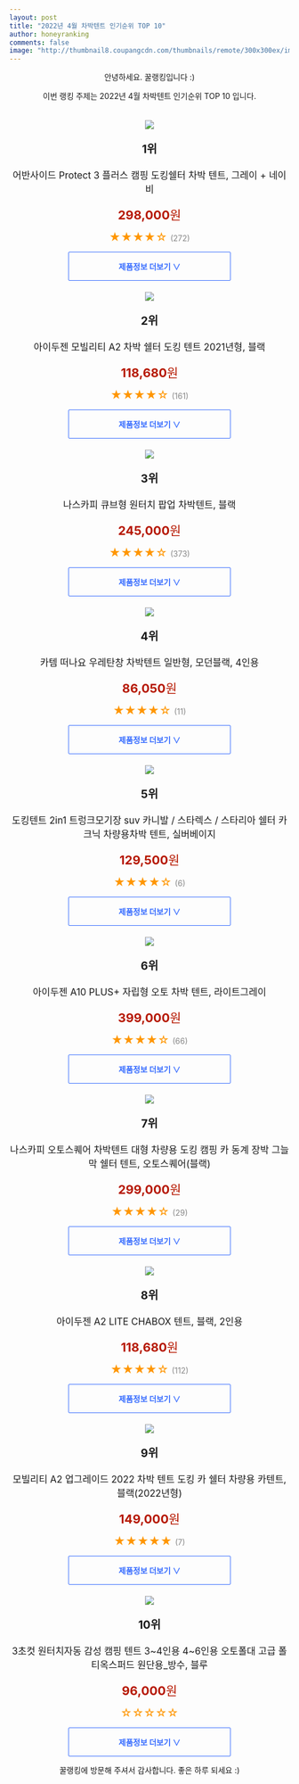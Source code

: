```yaml
--- 
layout: post 
title: "2022년 4월 차박텐트 인기순위 TOP 10" 
author: honeyranking 
comments: false 
image: "http://thumbnail8.coupangcdn.com/thumbnails/remote/300x300ex/image/retail/images/320257254774647-68115460-867d-47ae-a53e-c70c7be963d1.jpg" 
--- 
```

<p style="text-align: center;">안녕하세요. 꿀랭킹입니다 :)</p> <p style="text-align: center;">이번 랭킹 주제는 2022년 4월 차박텐트 인기순위 TOP 10 입니다.</p><center><img src="http://thumbnail8.coupangcdn.com/thumbnails/remote/300x300ex/image/retail/images/320257254774647-68115460-867d-47ae-a53e-c70c7be963d1.jpg" style="margin-top:20px" /></center> <p style="text-align: center; font-size: 20px"><b>1위</b></p> <p style="text-align: center; font-size: 17px">어반사이드 Protect 3 플러스 캠핑 도킹쉘터 차박 텐트, 그레이 + 네이비</p> <p style="text-align: center;"><span style="color: #b61800; font-size: 22px;"><b>298,000</b>원</span></p> <p style="text-align: center;"><span style="color: #ff9600; font-size: 20px;">★★★★☆ </span><span style="color: #878787;">(272)</span></p> <center><a href="https://link.coupang.com/a/lYEMh"> <div style="font-size: 14px; display: inline-block; padding: 15px 90px; color: #346aff; border-radius: 2px; border: 1px solid #346aff; cursor: pointer;"><b>제품정보 더보기 &or;</b></div> </a></center><center><img src="http://thumbnail6.coupangcdn.com/thumbnails/remote/300x300ex/image/retail/images/2021/12/02/16/9/22520cb2-3b45-42c7-9dc4-c2c878cb4601.jpg" style="margin-top:20px" /></center> <p style="text-align: center; font-size: 20px"><b>2위</b></p> <p style="text-align: center; font-size: 17px">아이두젠 모빌리티 A2 차박 쉘터 도킹 텐트 2021년형, 블랙</p> <p style="text-align: center;"><span style="color: #b61800; font-size: 22px;"><b>118,680</b>원</span></p> <p style="text-align: center;"><span style="color: #ff9600; font-size: 20px;">★★★★☆ </span><span style="color: #878787;">(161)</span></p> <center><a href="https://link.coupang.com/a/lYEMl"> <div style="font-size: 14px; display: inline-block; padding: 15px 90px; color: #346aff; border-radius: 2px; border: 1px solid #346aff; cursor: pointer;"><b>제품정보 더보기 &or;</b></div> </a></center><center><img src="http://thumbnail7.coupangcdn.com/thumbnails/remote/300x300ex/image/vendor_inventory/ea9f/683a0da12cdf7faf7cdc6d7b46aa6b201eef098d5a6a0d83b9c3c13bc5d2.jpg" style="margin-top:20px" /></center> <p style="text-align: center; font-size: 20px"><b>3위</b></p> <p style="text-align: center; font-size: 17px">나스카피 큐브형 원터치 팝업 차박텐트, 블랙</p> <p style="text-align: center;"><span style="color: #b61800; font-size: 22px;"><b>245,000</b>원</span></p> <p style="text-align: center;"><span style="color: #ff9600; font-size: 20px;">★★★★☆ </span><span style="color: #878787;">(373)</span></p> <center><a href="https://link.coupang.com/a/lYEMo"> <div style="font-size: 14px; display: inline-block; padding: 15px 90px; color: #346aff; border-radius: 2px; border: 1px solid #346aff; cursor: pointer;"><b>제품정보 더보기 &or;</b></div> </a></center><center><img src="http://thumbnail9.coupangcdn.com/thumbnails/remote/300x300ex/image/retail/images/2021/10/29/11/0/e68af04a-4ba7-4ef1-93b6-791c46dabe99.jpg" style="margin-top:20px" /></center> <p style="text-align: center; font-size: 20px"><b>4위</b></p> <p style="text-align: center; font-size: 17px">카템 떠나요 우레탄창 차박텐트 일반형, 모던블랙, 4인용</p> <p style="text-align: center;"><span style="color: #b61800; font-size: 22px;"><b>86,050</b>원</span></p> <p style="text-align: center;"><span style="color: #ff9600; font-size: 20px;">★★★★☆ </span><span style="color: #878787;">(11)</span></p> <center><a href="https://link.coupang.com/a/lYEMq"> <div style="font-size: 14px; display: inline-block; padding: 15px 90px; color: #346aff; border-radius: 2px; border: 1px solid #346aff; cursor: pointer;"><b>제품정보 더보기 &or;</b></div> </a></center><center><img src="http://thumbnail10.coupangcdn.com/thumbnails/remote/300x300ex/image/retail/images/8856189320655404-0cdc724e-a643-4e11-aabe-9829b4beab86.jpg" style="margin-top:20px" /></center> <p style="text-align: center; font-size: 20px"><b>5위</b></p> <p style="text-align: center; font-size: 17px">도킹텐트 2in1 트렁크모기장 suv 카니발 / 스타렉스 / 스타리아 쉘터 카크닉 차량용차박 텐트, 실버베이지</p> <p style="text-align: center;"><span style="color: #b61800; font-size: 22px;"><b>129,500</b>원</span></p> <p style="text-align: center;"><span style="color: #ff9600; font-size: 20px;">★★★★☆ </span><span style="color: #878787;">(6)</span></p> <center><a href="https://link.coupang.com/a/lYEMt"> <div style="font-size: 14px; display: inline-block; padding: 15px 90px; color: #346aff; border-radius: 2px; border: 1px solid #346aff; cursor: pointer;"><b>제품정보 더보기 &or;</b></div> </a></center><center><img src="http://thumbnail6.coupangcdn.com/thumbnails/remote/300x300ex/image/vendor_inventory/04ca/f30b1cbf30c8de39155881a3695bc7e12938458383cb24654dd47442d9fc.jpg" style="margin-top:20px" /></center> <p style="text-align: center; font-size: 20px"><b>6위</b></p> <p style="text-align: center; font-size: 17px">아이두젠 A10 PLUS+ 자립형 오토 차박 텐트, 라이트그레이</p> <p style="text-align: center;"><span style="color: #b61800; font-size: 22px;"><b>399,000</b>원</span></p> <p style="text-align: center;"><span style="color: #ff9600; font-size: 20px;">★★★★☆ </span><span style="color: #878787;">(66)</span></p> <center><a href="https://link.coupang.com/a/lYEMx"> <div style="font-size: 14px; display: inline-block; padding: 15px 90px; color: #346aff; border-radius: 2px; border: 1px solid #346aff; cursor: pointer;"><b>제품정보 더보기 &or;</b></div> </a></center><center><img src="http://thumbnail10.coupangcdn.com/thumbnails/remote/300x300ex/image/vendor_inventory/a180/13263749ddd45012e72af45ebed37e57c40f6b611e0a05c2bb4b333959cf.jpg" style="margin-top:20px" /></center> <p style="text-align: center; font-size: 20px"><b>7위</b></p> <p style="text-align: center; font-size: 17px">나스카피 오토스퀘어 차박텐트 대형 차량용 도킹 캠핑 카 동계 장박 그늘막 쉘터 텐트, 오토스퀘어(블랙)</p> <p style="text-align: center;"><span style="color: #b61800; font-size: 22px;"><b>299,000</b>원</span></p> <p style="text-align: center;"><span style="color: #ff9600; font-size: 20px;">★★★★☆ </span><span style="color: #878787;">(29)</span></p> <center><a href="https://link.coupang.com/a/lYEMA"> <div style="font-size: 14px; display: inline-block; padding: 15px 90px; color: #346aff; border-radius: 2px; border: 1px solid #346aff; cursor: pointer;"><b>제품정보 더보기 &or;</b></div> </a></center><center><img src="http://thumbnail10.coupangcdn.com/thumbnails/remote/300x300ex/image/retail/images/96470769158229-8d5d993c-8481-42ad-82f5-536b53bf23ef.jpg" style="margin-top:20px" /></center> <p style="text-align: center; font-size: 20px"><b>8위</b></p> <p style="text-align: center; font-size: 17px">아이두젠 A2 LITE CHABOX 텐트, 블랙, 2인용</p> <p style="text-align: center;"><span style="color: #b61800; font-size: 22px;"><b>118,680</b>원</span></p> <p style="text-align: center;"><span style="color: #ff9600; font-size: 20px;">★★★★☆ </span><span style="color: #878787;">(112)</span></p> <center><a href="https://link.coupang.com/a/lYEMD"> <div style="font-size: 14px; display: inline-block; padding: 15px 90px; color: #346aff; border-radius: 2px; border: 1px solid #346aff; cursor: pointer;"><b>제품정보 더보기 &or;</b></div> </a></center><center><img src="http://thumbnail8.coupangcdn.com/thumbnails/remote/300x300ex/image/vendor_inventory/12bb/ebe854ae71295f9a6abb2d4f32df07eacddadda46677db5e23f52374bd5f.jpg" style="margin-top:20px" /></center> <p style="text-align: center; font-size: 20px"><b>9위</b></p> <p style="text-align: center; font-size: 17px">모빌리티 A2 업그레이드 2022 차박 텐트 도킹 카 쉘터 차량용 카텐트, 블랙(2022년형)</p> <p style="text-align: center;"><span style="color: #b61800; font-size: 22px;"><b>149,000</b>원</span></p> <p style="text-align: center;"><span style="color: #ff9600; font-size: 20px;">★★★★★ </span><span style="color: #878787;">(7)</span></p> <center><a href="https://link.coupang.com/a/lYEMF"> <div style="font-size: 14px; display: inline-block; padding: 15px 90px; color: #346aff; border-radius: 2px; border: 1px solid #346aff; cursor: pointer;"><b>제품정보 더보기 &or;</b></div> </a></center><center><img src="http://thumbnail7.coupangcdn.com/thumbnails/remote/300x300ex/image/vendor_inventory/887b/a8b2663f3c8e5e75517528d4568a22293324b3e46eb57641ce95e75d14b3.jpg" style="margin-top:20px" /></center> <p style="text-align: center; font-size: 20px"><b>10위</b></p> <p style="text-align: center; font-size: 17px">3초컷 원터치자동 감성 캠핑 텐트 3~4인용 4~6인용 오토폴대 고급 폴티옥스퍼드 원단용_방수, 블루</p> <p style="text-align: center;"><span style="color: #b61800; font-size: 22px;"><b>96,000</b>원</span></p> <p style="text-align: center;"><span style="color: #ff9600; font-size: 20px;">☆☆☆☆☆ </span><span style="color: #878787;"></span></p> <center><a href="https://link.coupang.com/a/lYEMI"> <div style="font-size: 14px; display: inline-block; padding: 15px 90px; color: #346aff; border-radius: 2px; border: 1px solid #346aff; cursor: pointer;"><b>제품정보 더보기 &or;</b></div> </a></center> <p style="text-align: center;">꿀랭킹에 방문해 주셔서 감사합니다. 좋은 하루 되세요 :)</p>
